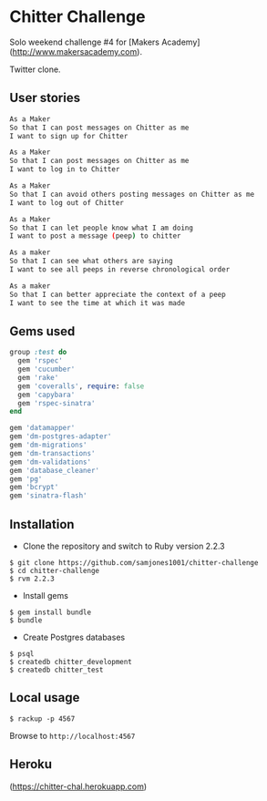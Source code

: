 # Chitter Challenge

Solo weekend challenge #4 for [Makers Academy] (http://www.makersacademy.com).

Twitter clone.

User stories 
----

```sh
As a Maker
So that I can post messages on Chitter as me
I want to sign up for Chitter

As a Maker
So that I can post messages on Chitter as me
I want to log in to Chitter

As a Maker
So that I can avoid others posting messages on Chitter as me
I want to log out of Chitter

As a Maker
So that I can let people know what I am doing  
I want to post a message (peep) to chitter

As a maker
So that I can see what others are saying  
I want to see all peeps in reverse chronological order

As a maker
So that I can better appreciate the context of a peep
I want to see the time at which it was made
```
Gems used
-------

```ruby
group :test do
  gem 'rspec'
  gem 'cucumber'
  gem 'rake'
  gem 'coveralls', require: false
  gem 'capybara'
  gem 'rspec-sinatra'
end

gem 'datamapper'
gem 'dm-postgres-adapter'
gem 'dm-migrations'
gem 'dm-transactions'
gem 'dm-validations'
gem 'database_cleaner'
gem 'pg'
gem 'bcrypt'
gem 'sinatra-flash'
```

Installation
-------
* Clone the repository and switch to Ruby version 2.2.3
```shell
$ git clone https://github.com/samjones1001/chitter-challenge
$ cd chitter-challenge
$ rvm 2.2.3
```

* Install gems
```shell
$ gem install bundle
$ bundle
```
* Create Postgres databases
```shell
$ psql
$ createdb chitter_development
$ createdb chitter_test
```

Local usage
----------------------

```shell
$ rackup -p 4567
```
Browse to `http://localhost:4567`

Heroku
----------------------
(https://chitter-chal.herokuapp.com)



